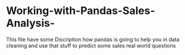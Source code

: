 # Working-with-Pandas-Sales-Analysis-
This file have some Discription how pandas is going to help you in data cleaning and use that stuff to predict some sales real world questions
